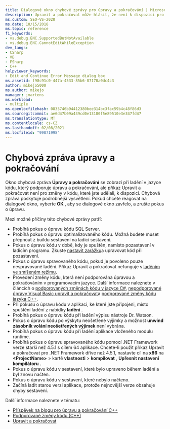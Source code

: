 ```yaml
---
title: Dialogové okno chybové zprávy pro úpravy a pokračování | Microsoft Docs
description: Upravit a pokračovat může hlásit, že není k dispozici pro změny kódu. Tento článek nabízí možné důvody.
ms.custom: SEO-VS-2020
ms.date: 10/15/2018
ms.topic: reference
f1_keywords:
- vs.debug.ENC.SupportedButNotAvailable
- vs.debug.ENC.CannotEditWhileException
dev_langs:
- CSharp
- VB
- FSharp
- C++
helpviewer_keywords:
- Edit and Continue Error Message dialog box
ms.assetid: f98c91c0-447a-4533-85b6-87170a0dc4c3
author: mikejo5000
ms.author: mikejo
manager: jmartens
ms.workload:
- multiple
ms.openlocfilehash: 0835746b94412380bee314bc3fac59b4c48f86d3
ms.sourcegitcommit: ae6d47b09a439cd0e13180f5e89510e3e347fd47
ms.translationtype: MT
ms.contentlocale: cs-CZ
ms.lasthandoff: 02/08/2021
ms.locfileid: "99871998"
---
```

# <a name="edit-and-continue-error-message"></a>Chybová zpráva úpravy a pokračování

Okno chybová zpráva **Úpravy a pokračování** se zobrazí při ladění v jazyce kódu, který podporuje úpravu a pokračování, ale příkaz Upravit a pokračovat není pro změny v kódu, které jste udělali, k dispozici. Chybová zpráva poskytuje podrobnější vysvětlení. Pokud chcete reagovat na dialogové okno, vyberte **OK** , aby se dialogové okno zavřelo, a zrušte pokus o úpravu.

Mezi možné příčiny této chybové zprávy patří:

- Probíhá pokus o úpravu kódu SQL Server.
- Probíhá pokus o úpravu optimalizovaného kódu. Možná budete muset přepnout z buildu sestavení na ladicí sestavení.
- Pokus o úpravu kódu v době, kdy je spuštěn, namísto pozastavení v ladicím programu. Zkuste [nastavit zarážku](../debugger/using-breakpoints.md)a upravovat kód při pozastavení.
- Pokus o úpravu spravovaného kódu, pokud je povoleno pouze nespravované ladění. Příkaz Upravit a pokračovat nefunguje s [laděním ve smíšeném režimu](../debugger/how-to-debug-in-mixed-mode.md).
- Provedení změny kódu, která není podporována úpravou a pokračováním v programovacím jazyce. Další informace naleznete v článcích o [podporovaných změnách kódu v jazyce C#](supported-code-changes-csharp.md), [nepodporované úpravy Visual Basic upravit a pokračovat](supported-code-changes-csharp.md)a [podporované změny kódu jazyka C++](supported-code-changes-cpp.md).
- Při pokusu o úpravu kódu v aplikaci, ke které jste připojeni, místo spuštění ladění z nabídky **ladění** .
- Probíhá pokus o úpravu kódu při ladění výpisu nástroje Dr. Watson.
- Pokus o úpravu kódu po výskytu neošetřené výjimky a možnost **unwind zásobník volání neošetřených výjimek** není vybrána.
- Probíhá pokus o úpravu kódu při ladění aplikace vloženého modulu runtime.
- Probíhá pokus o úpravu spravovaného kódu pomocí .NET Framework verze starší než 4.5.1 s cílem 64 aplikace. Chcete-li použít příkaz Upravit a pokračovat pro .NET Framework dříve než 4.5.1, nastavte cíl na **x86** na **\<ProjectName>**  >  kartě **vlastnosti**  >  **kompilovat** , **Upřesnit nastavení kompilátoru** .
- Pokus o úpravu kódu v sestavení, které bylo upraveno během ladění a byl znovu načten.
- Pokus o úpravu kódu v sestavení, které nebylo načteno.
- Začíná ladit starou verzi aplikace, protože nejnovější verze obsahuje chyby sestavení.

Další informace naleznete v tématu:
- [Příspěvek na blogu pro úpravu a pokračování C++](https://devblogs.microsoft.com/cppblog/c-edit-and-continue-in-visual-studio-2015-update-3/)
- [Podporované změny kódu (C++)](../debugger/supported-code-changes-cpp.md)
- [Upravit a pokračovat](../debugger/edit-and-continue.md)
